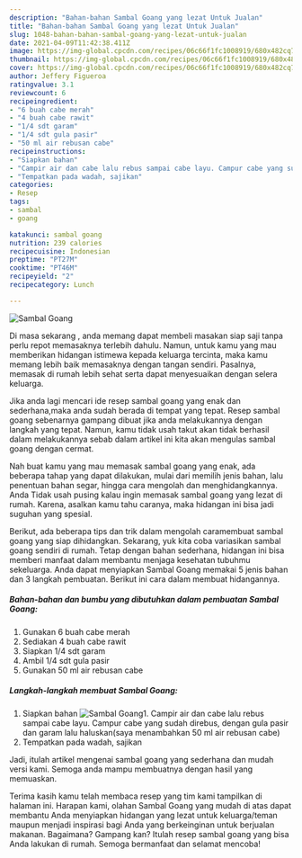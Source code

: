 ```yaml
---
description: "Bahan-bahan Sambal Goang yang lezat Untuk Jualan"
title: "Bahan-bahan Sambal Goang yang lezat Untuk Jualan"
slug: 1048-bahan-bahan-sambal-goang-yang-lezat-untuk-jualan
date: 2021-04-09T11:42:38.411Z
image: https://img-global.cpcdn.com/recipes/06c66f1fc1008919/680x482cq70/sambal-goang-foto-resep-utama.jpg
thumbnail: https://img-global.cpcdn.com/recipes/06c66f1fc1008919/680x482cq70/sambal-goang-foto-resep-utama.jpg
cover: https://img-global.cpcdn.com/recipes/06c66f1fc1008919/680x482cq70/sambal-goang-foto-resep-utama.jpg
author: Jeffery Figueroa
ratingvalue: 3.1
reviewcount: 6
recipeingredient:
- "6 buah cabe merah"
- "4 buah cabe rawit"
- "1/4 sdt garam"
- "1/4 sdt gula pasir"
- "50 ml air rebusan cabe"
recipeinstructions:
- "Siapkan bahan"
- "Campir air dan cabe lalu rebus sampai cabe layu. Campur cabe yang sudah direbus, dengan gula pasir dan garam lalu haluskan(saya menambahkan 50 ml air rebusan cabe)"
- "Tempatkan pada wadah, sajikan"
categories:
- Resep
tags:
- sambal
- goang

katakunci: sambal goang 
nutrition: 239 calories
recipecuisine: Indonesian
preptime: "PT27M"
cooktime: "PT46M"
recipeyield: "2"
recipecategory: Lunch

---
```



![Sambal Goang](https://img-global.cpcdn.com/recipes/06c66f1fc1008919/680x482cq70/sambal-goang-foto-resep-utama.jpg)

Di masa  sekarang , anda memang dapat membeli masakan siap saji tanpa perlu repot memasaknya terlebih dahulu. Namun, untuk kamu yang mau memberikan hidangan istimewa kepada keluarga tercinta, maka kamu memang lebih baik memasaknya dengan tangan sendiri. Pasalnya, memasak di rumah lebih sehat serta dapat menyesuaikan dengan selera keluarga.

Jika anda lagi mencari ide resep sambal goang yang enak dan sederhana,maka anda sudah berada di tempat yang tepat. Resep sambal goang  sebenarnya gampang dibuat jika anda melakukannya dengan langkah yang tepat. Namun, kamu tidak usah takut akan tidak berhasil dalam melakukannya 
sebab dalam artikel ini kita akan mengulas sambal goang dengan cermat.  



Nah buat kamu yang mau memasak sambal goang yang enak, ada beberapa tahap yang dapat dilakukan, mulai dari memilih jenis bahan, lalu penentuan bahan segar, hingga cara mengolah dan menghidangkannya. Anda Tidak usah pusing kalau ingin memasak sambal goang yang lezat di rumah. Karena, asalkan kamu  tahu caranya, maka hidangan ini bisa jadi suguhan yang spesial.

Berikut, ada beberapa tips dan trik dalam mengolah caramembuat sambal goang yang siap dihidangkan. Sekarang, yuk kita coba variasikan sambal goang sendiri di rumah. Tetap dengan bahan sederhana, hidangan ini bisa memberi manfaat dalam membantu menjaga kesehatan tubuhmu sekeluarga. Anda dapat menyiapkan Sambal Goang memakai 5 jenis bahan dan 3 langkah pembuatan. Berikut ini cara dalam membuat hidangannya.

<!--inarticleads1-->

##### Bahan-bahan dan bumbu yang dibutuhkan dalam pembuatan Sambal Goang:

1. Gunakan 6 buah cabe merah
1. Sediakan 4 buah cabe rawit
1. Siapkan 1/4 sdt garam
1. Ambil 1/4 sdt gula pasir
1. Gunakan 50 ml air rebusan cabe




<!--inarticleads2-->

##### Langkah-langkah membuat Sambal Goang:

1. Siapkan bahan
<img src="https://img-global.cpcdn.com/steps/b176fe1da1034ff2/160x128cq70/sambal-goang-langkah-memasak-1-foto.jpg" alt="Sambal Goang">1. Campir air dan cabe lalu rebus sampai cabe layu. Campur cabe yang sudah direbus, dengan gula pasir dan garam lalu haluskan(saya menambahkan 50 ml air rebusan cabe)
1. Tempatkan pada wadah, sajikan




Jadi, itulah artikel mengenai  sambal goang  yang sederhana dan mudah versi kami. Semoga anda mampu membuatnya dengan hasil yang memuaskan. 

Terima kasih kamu telah membaca resep yang tim kami tampilkan di halaman ini. Harapan kami, olahan  Sambal Goang yang mudah di atas dapat membantu Anda menyiapkan hidangan yang lezat untuk keluarga/teman maupun menjadi inspirasi bagi Anda yang berkeinginan untuk berjualan makanan. Bagaimana? Gampang kan? Itulah resep sambal goang yang bisa Anda lakukan di rumah. Semoga bermanfaat dan selamat mencoba!

